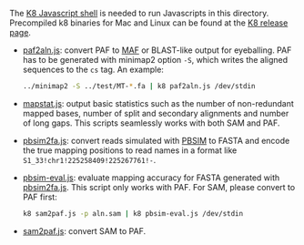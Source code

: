 The [K8 Javascript shell][k8] is needed to run Javascripts in this directory.
Precompiled k8 binaries for Mac and Linux can be found at the [K8 release
page][k8bin].

* [paf2aln.js](paf2aln.js): convert PAF to [MAF][maf] or BLAST-like output for
  eyeballing. PAF has to be generated with minimap2 option `-S`, which writes
  the aligned sequences to the `cs` tag. An example:
  ```sh
  ../minimap2 -S ../test/MT-*.fa | k8 paf2aln.js /dev/stdin
  ```

* [mapstat.js](mapstat.js): output basic statistics such as the number of
  non-redundant mapped bases, number of split and secondary alignments and
  number of long gaps. This scripts seamlessly works with both SAM and PAF.

* [pbsim2fa.js](pbsim2fa.js): convert reads simulated with [PBSIM][pbsim] to
  FASTA and encode the true mapping positions to read names in a format like
  `S1_33!chr1!225258409!225267761!-`.

* [pbsim-eval.js](pbsim-eval.js): evaluate mapping accuracy for FASTA generated
  with [pbsim2fa.js](pbsim2fa.js). This script only works with PAF. For SAM,
  please convert to PAF first:
  ```sh
  k8 sam2paf.js -p aln.sam | k8 pbsim-eval.js /dev/stdin
  ```

* [sam2paf.js](sam2paf.js): convert SAM to PAF.

[k8]: https://github.com/attractivechaos/k8
[k8bin]: https://github.com/attractivechaos/k8/releases
[maf]: https://genome.ucsc.edu/FAQ/FAQformat#format5
[pbsim]: https://github.com/pfaucon/PBSIM-PacBio-Simulator
